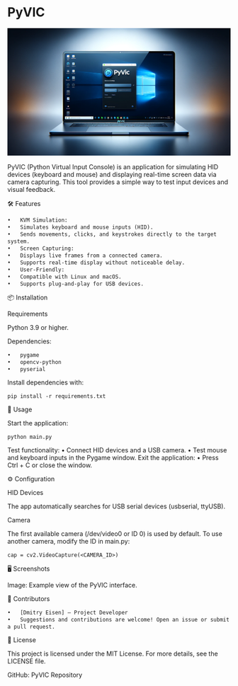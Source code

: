 # PyVIC

![](/assets/pyvic.png)

PyVIC (Python Virtual Input Console) is an application for simulating HID devices (keyboard and mouse) and displaying real-time screen data via camera capturing. This tool provides a simple way to test input devices and visual feedback.

🛠️ Features

	•	KVM Simulation:
	•	Simulates keyboard and mouse inputs (HID).
	•	Sends movements, clicks, and keystrokes directly to the target system.
	•	Screen Capturing:
	•	Displays live frames from a connected camera.
	•	Supports real-time display without noticeable delay.
	•	User-Friendly:
	•	Compatible with Linux and macOS.
	•	Supports plug-and-play for USB devices.

📦 Installation

Requirements

Python 3.9 or higher.

Dependencies:

	•	pygame
	•	opencv-python
	•	pyserial

Install dependencies with:

    pip install -r requirements.txt

🚀 Usage

Start the application:

    python main.py


Test functionality:
    •	Connect HID devices and a USB camera.
    •	Test mouse and keyboard inputs in the Pygame window. 
Exit the application:
    •	Press Ctrl + C or close the window.

⚙️ Configuration

HID Devices

The app automatically searches for USB serial devices (usbserial, ttyUSB).

Camera

The first available camera (/dev/video0 or ID 0) is used by default. To use another camera, modify the ID in main.py:

    cap = cv2.VideoCapture(<CAMERA_ID>)

🖥️ Screenshots

Image: Example view of the PyVIC interface.

👥 Contributors

	•	[Dmitry Eisen] – Project Developer
	•	Suggestions and contributions are welcome! Open an issue or submit a pull request.

📄 License

This project is licensed under the MIT License. For more details, see the LICENSE file.

GitHub: PyVIC Repository